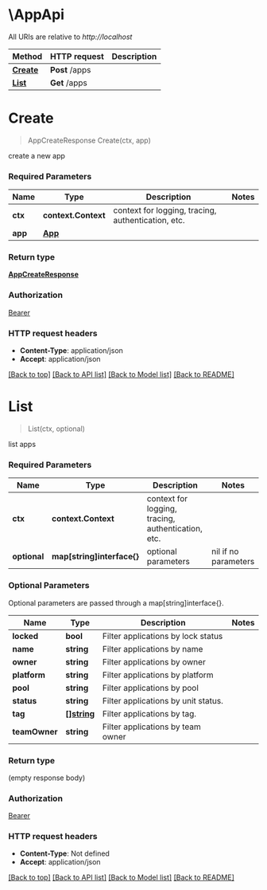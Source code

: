 # \AppApi

All URIs are relative to *http://localhost*

Method | HTTP request | Description
------------- | ------------- | -------------
[**Create**](AppApi.md#Create) | **Post** /apps | 
[**List**](AppApi.md#List) | **Get** /apps | 


# **Create**
> AppCreateResponse Create(ctx, app)


create a new app

### Required Parameters

Name | Type | Description  | Notes
------------- | ------------- | ------------- | -------------
 **ctx** | **context.Context** | context for logging, tracing, authentication, etc.
  **app** | [**App**](App.md)|  | 

### Return type

[**AppCreateResponse**](AppCreateResponse.md)

### Authorization

[Bearer](../README.md#Bearer)

### HTTP request headers

 - **Content-Type**: application/json
 - **Accept**: application/json

[[Back to top]](#) [[Back to API list]](../README.md#documentation-for-api-endpoints) [[Back to Model list]](../README.md#documentation-for-models) [[Back to README]](../README.md)

# **List**
> List(ctx, optional)


list apps

### Required Parameters

Name | Type | Description  | Notes
------------- | ------------- | ------------- | -------------
 **ctx** | **context.Context** | context for logging, tracing, authentication, etc.
 **optional** | **map[string]interface{}** | optional parameters | nil if no parameters

### Optional Parameters
Optional parameters are passed through a map[string]interface{}.

Name | Type | Description  | Notes
------------- | ------------- | ------------- | -------------
 **locked** | **bool**| Filter applications by lock status | 
 **name** | **string**| Filter applications by name | 
 **owner** | **string**| Filter applications by owner | 
 **platform** | **string**| Filter applications by platform | 
 **pool** | **string**| Filter applications by pool | 
 **status** | **string**| Filter applications by unit status. | 
 **tag** | [**[]string**](string.md)| Filter applications by tag. | 
 **teamOwner** | **string**| Filter applications by team owner | 

### Return type

 (empty response body)

### Authorization

[Bearer](../README.md#Bearer)

### HTTP request headers

 - **Content-Type**: Not defined
 - **Accept**: application/json

[[Back to top]](#) [[Back to API list]](../README.md#documentation-for-api-endpoints) [[Back to Model list]](../README.md#documentation-for-models) [[Back to README]](../README.md)

